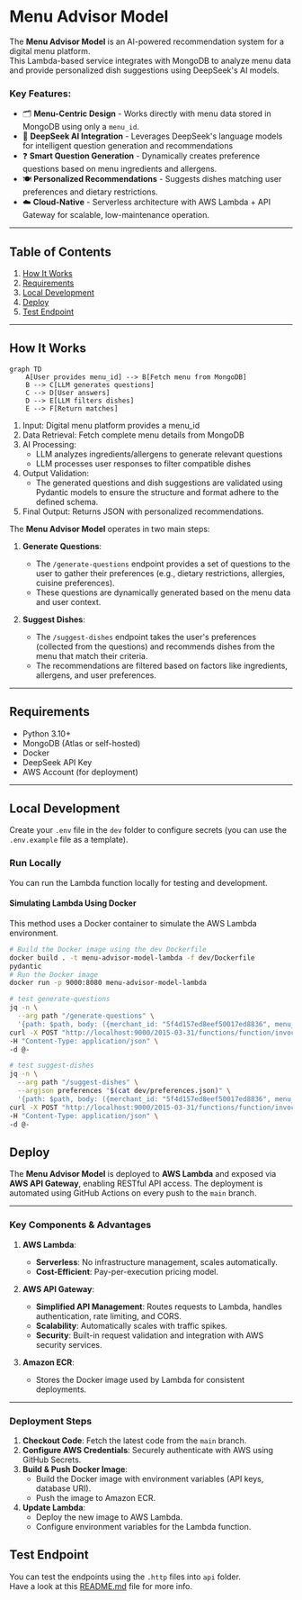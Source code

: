 # Menu Advisor Model

The **Menu Advisor Model** is an AI-powered recommendation system for a digital menu platform.
<br>This Lambda-based service integrates with MongoDB to analyze menu data and provide personalized dish suggestions using DeepSeek's AI models.

### Key Features:
- 🗂️ **Menu-Centric Design** - Works directly with menu data stored in MongoDB using only a `menu_id`.
- 🤖 **DeepSeek AI Integration** - Leverages DeepSeek's language models for intelligent question generation and recommendations
- ❓ **Smart Question Generation** - Dynamically creates preference questions based on menu ingredients and allergens.
- 🍽️ **Personalized Recommendations** - Suggests dishes matching user preferences and dietary restrictions.
- ☁️ **Cloud-Native** - Serverless architecture with AWS Lambda + API Gateway for scalable, low-maintenance operation.

---

## Table of Contents
1. [How It Works](#how-it-works)
2. [Requirements](#requirements)
3. [Local Development](#local-development)
4. [Deploy](#deploy)
5. [Test Endpoint](#test-endpoint)

---

## How It Works

```mermaid
graph TD
    A[User provides menu_id] --> B[Fetch menu from MongoDB]
    B --> C[LLM generates questions]
    C --> D[User answers]
    D --> E[LLM filters dishes]
    E --> F[Return matches]
 ```

1. Input: Digital menu platform provides a menu_id
2. Data Retrieval: Fetch complete menu details from MongoDB
3. AI Processing:
   - LLM analyzes ingredients/allergens to generate relevant questions
   - LLM processes user responses to filter compatible dishes
4. Output Validation:
   - The generated questions and dish suggestions are validated using Pydantic models to ensure the structure and format adhere to the defined schema.
5. Final Output: Returns JSON with personalized recommendations.

The **Menu Advisor Model** operates in two main steps:

1. **Generate Questions**:
    - The `/generate-questions` endpoint provides a set of questions to the user to gather their preferences (e.g., dietary restrictions, allergies, cuisine preferences).
    - These questions are dynamically generated based on the menu data and user context.

2. **Suggest Dishes**:
    - The `/suggest-dishes` endpoint takes the user's preferences (collected from the questions) and recommends dishes from the menu that match their criteria.
    - The recommendations are filtered based on factors like ingredients, allergens, and user preferences.

---

## Requirements

- Python 3.10+
- MongoDB (Atlas or self-hosted)
- Docker
- DeepSeek API Key
- AWS Account (for deployment)

---

## Local Development

Create your `.env` file in the `dev` folder to configure secrets (you can use the `.env.example` file as a template).

### Run Locally

You can run the Lambda function locally for testing and development.

#### Simulating Lambda Using Docker

This method uses a Docker container to simulate the AWS Lambda environment.

```bash
# Build the Docker image using the dev Dockerfile
docker build . -t menu-advisor-model-lambda -f dev/Dockerfile
pydantic
# Run the Docker image
docker run -p 9000:8080 menu-advisor-model-lambda
```

```bash
# test generate-questions
jq -n \
  --arg path "/generate-questions" \
  '{path: $path, body: ({merchant_id: "5f4d157ed8eef50017ed8836", menu_id: "menu", language: "en"} | tostring)}' | \
curl -X POST "http://localhost:9000/2015-03-31/functions/function/invocations" \
-H "Content-Type: application/json" \
-d @-

# test suggest-dishes
jq -n \
  --arg path "/suggest-dishes" \
  --argjson preferences "$(cat dev/preferences.json)" \
  '{path: $path, body: ({merchant_id: "5f4d157ed8eef50017ed8836", menu_id: "menu", language: "en", user_preferences: $preferences} | tostring)}' | \
curl -X POST "http://localhost:9000/2015-03-31/functions/function/invocations" \
-H "Content-Type: application/json" \
-d @-
```

## Deploy

The **Menu Advisor Model** is deployed to **AWS Lambda** and exposed via **AWS API Gateway**, enabling RESTful API access. The deployment is automated using GitHub Actions on every push to the `main` branch.

---

### Key Components & Advantages

1. **AWS Lambda**:
   - **Serverless**: No infrastructure management, scales automatically.
   - **Cost-Efficient**: Pay-per-execution pricing model.

2. **AWS API Gateway**:
   - **Simplified API Management**: Routes requests to Lambda, handles authentication, rate limiting, and CORS.
   - **Scalability**: Automatically scales with traffic spikes.
   - **Security**: Built-in request validation and integration with AWS security services.

3. **Amazon ECR**:
   - Stores the Docker image used by Lambda for consistent deployments.

---

### Deployment Steps

1. **Checkout Code**: Fetch the latest code from the `main` branch.
2. **Configure AWS Credentials**: Securely authenticate with AWS using GitHub Secrets.
3. **Build & Push Docker Image**:
   - Build the Docker image with environment variables (API keys, database URI).
   - Push the image to Amazon ECR.
4. **Update Lambda**:
   - Deploy the new image to AWS Lambda.
   - Configure environment variables for the Lambda function.

## Test Endpoint

You can test the endpoints using the `.http` files into `api` folder.
<br />Have a look at this [README.md](api/README.md) file for more info.
